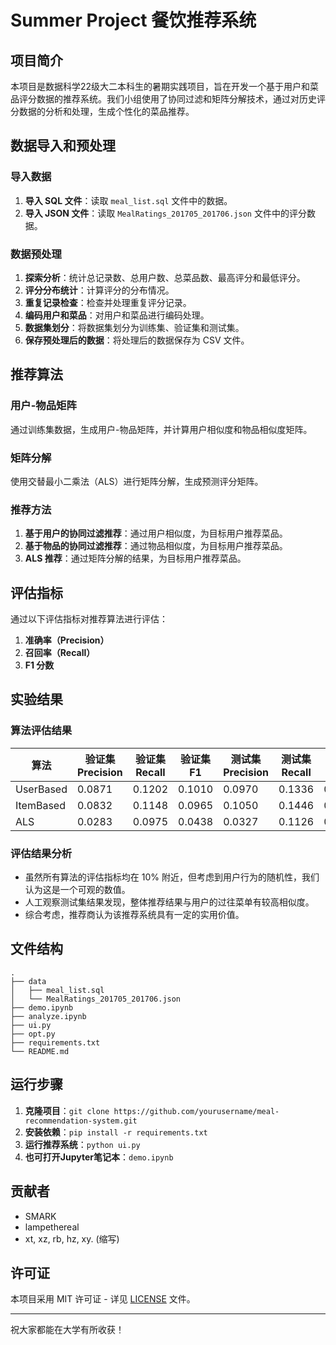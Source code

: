 # Summer Project 餐饮推荐系统

## 项目简介

本项目是数据科学22级大二本科生的暑期实践项目，旨在开发一个基于用户和菜品评分数据的推荐系统。我们小组使用了协同过滤和矩阵分解技术，通过对历史评分数据的分析和处理，生成个性化的菜品推荐。

## 数据导入和预处理

### 导入数据

1. **导入 SQL 文件**：读取 `meal_list.sql` 文件中的数据。
2. **导入 JSON 文件**：读取 `MealRatings_201705_201706.json` 文件中的评分数据。

### 数据预处理

1. **探索分析**：统计总记录数、总用户数、总菜品数、最高评分和最低评分。
2. **评分分布统计**：计算评分的分布情况。
3. **重复记录检查**：检查并处理重复评分记录。
4. **编码用户和菜品**：对用户和菜品进行编码处理。
5. **数据集划分**：将数据集划分为训练集、验证集和测试集。
6. **保存预处理后的数据**：将处理后的数据保存为 CSV 文件。

## 推荐算法

### 用户-物品矩阵

通过训练集数据，生成用户-物品矩阵，并计算用户相似度和物品相似度矩阵。

### 矩阵分解

使用交替最小二乘法（ALS）进行矩阵分解，生成预测评分矩阵。

### 推荐方法

1. **基于用户的协同过滤推荐**：通过用户相似度，为目标用户推荐菜品。
2. **基于物品的协同过滤推荐**：通过物品相似度，为目标用户推荐菜品。
3. **ALS 推荐**：通过矩阵分解的结果，为目标用户推荐菜品。

## 评估指标

通过以下评估指标对推荐算法进行评估：

1. **准确率（Precision）**
2. **召回率（Recall）**
3. **F1 分数**

## 实验结果

### 算法评估结果

| 算法 | 验证集 Precision | 验证集 Recall | 验证集 F1 | 测试集 Precision | 测试集 Recall | 测试集 F1 |
|---|---|---|---|---|---|---|
| UserBased | 0.0871 | 0.1202 | 0.1010 | 0.0970 | 0.1336 | 0.1124 |
| ItemBased | 0.0832 | 0.1148 | 0.0965 | 0.1050 | 0.1446 | 0.1217 |
| ALS | 0.0283 | 0.0975 | 0.0438 | 0.0327 | 0.1126 | 0.0507 |

### 评估结果分析

* 虽然所有算法的评估指标均在 10% 附近，但考虑到用户行为的随机性，我们认为这是一个可观的数值。
* 人工观察测试集结果发现，整体推荐结果与用户的过往菜单有较高相似度。
* 综合考虑，推荐商认为该推荐系统具有一定的实用价值。


## 文件结构

```
.
├── data
│   ├── meal_list.sql
│   └── MealRatings_201705_201706.json
├── demo.ipynb
├── analyze.ipynb
├── ui.py
├── opt.py
├── requirements.txt
└── README.md
```

## 运行步骤

1. **克隆项目**：`git clone https://github.com/yourusername/meal-recommendation-system.git`
2. **安装依赖**：`pip install -r requirements.txt`
3. **运行推荐系统**：`python ui.py`
4. **也可打开Jupyter笔记本**：`demo.ipynb`

## 贡献者

- SMARK
- lampethereal
- xt, xz, rb, hz, xy. (缩写)

## 许可证

本项目采用 MIT 许可证 - 详见 [LICENSE](LICENSE) 文件。

---

祝大家都能在大学有所收获！